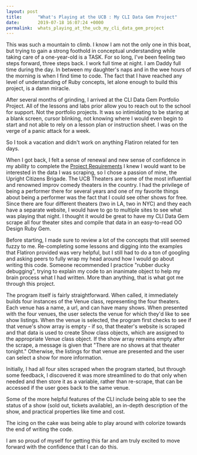 ```yaml
---
layout: post
title:      "What's Playing at the UCB : My CLI Data Gem Project"
date:       2019-07-18 16:07:24 +0000
permalink:  whats_playing_at_the_ucb_my_cli_data_gem_project
---
```



This was such a mountain to climb.  I know I am not the only one in this boat, but trying to gain a strong foothold in conceptual understanding while taking care of a one-year-old is a TASK.  For so long, I've been feeling two steps forward, three steps back.  I work full time at night.  I am Daddy full time during the day.  In between my daughter's naps and in the wee hours of the morning is when I find time to code.  The fact that I have reached any level of understanding of Ruby concepts, let alone enough to build this project, is a damn miracle.

After several months of grinding, I arrived at the CLI Data Gem Portfolio Project.  All of the lessons and labs prior allow you to reach out to the school for support.  Not the portfolio projects.  It was so intimidating to be staring at a blank screen, cursor blinking, not knowing where I would even begin to start and not able to rely on a lesson plan or instruction sheet.  I was on the verge of a panic attack for a week.

So I took a vacation and didn't work on anything Flatiron related for ten days.

When I got back, I felt a sense of renewal and new sense of confidence in my ability to complete the [Project Requirements](https://learn.co/tracks/full-stack-web-development-v7/object-oriented-ruby/final-projects/cli-data-gem-portfolio-project) I knew I would want to be interested in the data I was scraping, so I chose a passion of mine, the Upright Citizens Brigade.  The UCB Theaters are some of the most influential and renowned improv comedy theaters in the country.  I had the privilege of being a performer there for several years and one of my favorite things about being a performer was the fact that I could see other shows for free.  Since there are four different theaters (two in LA, two in NYC) and they each have a separate website, I would have to go to multiple sites to see what was playing that night.  I thought it would be great to have my CLI Data Gem scrape all four theater sites and compile that data in an easy-to-read OO Design Ruby Gem.

Before starting, I made sure to review a lot of the concepts that still seemed fuzzy to me.  Re-completing some lessons and digging into the examples that Flatiron provided was very helpful, but I still had to do a ton of googling and asking peers to fully wrap my head around how I would go about writing this code.  Someone recommended I practice "rubber ducky debugging", trying to explain my code to an inanimate object to help my brain process what I had written.  More than anything, that is what got me through this project.

The program itself is fairly straightforward.  When called, it immediately builds four instances of the Venue class, representing the four theaters.  Each venue has a name, a url, and can have many shows.  When presented with the four venues, the user selects the venue for which they'd like to see show listings.  When the venue is selected, the program first checks to see if that venue's show array is empty - if so, that theater's website is scraped and that data is used to create Show class objects, which are assigned to the appropriate Venue class object.  If the show array remains empty after the scrape, a message is given that "There are no shows at that theater tonight."  Otherwise, the listings for that venue are presented and the user can select a show for more information.

Initially, I had all four sites scraped when the program started, but through some feedback, I discovered it was more streamlined to do that only when needed and then store it as a variable, rather than re-scrape, that can be accessed if the user goes back to the same venue.

Some of the more helpful features of the CLI include being able to see the status of a show (sold out, tickets available), an in-depth description of the show, and practical properties like time and cost.

The icing on the cake was being able to play around with colorize towards the end of writing the code.

I am so proud of myself for getting this far and am truly excited to move forward with the confidence that I can do this.

